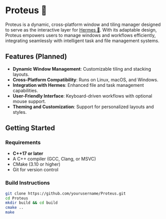 # Proteus 🐍

Proteus is a dynamic, cross-platform window and tiling manager designed to serve as the interactive layer for [Hermes 🦀](https://github.com/yourusername/Hermes). With its adaptable design, Proteus empowers users to manage windows and workflows efficiently, integrating seamlessly with intelligent task and file management systems.

## Features (Planned)
- **Dynamic Window Management**: Customizable tiling and stacking layouts.
- **Cross-Platform Compatibility**: Runs on Linux, macOS, and Windows.
- **Integration with Hermes**: Enhanced file and task management capabilities.
- **User-Friendly Interface**: Keyboard-driven workflows with optional mouse support.
- **Theming and Customization**: Support for personalized layouts and styles.

## Getting Started

### Requirements
- **C++17 or later**
- A C++ compiler (GCC, Clang, or MSVC)
- CMake (3.10 or higher)
- Git for version control

### Build Instructions
```bash
git clone https://github.com/yourusername/Proteus.git
cd Proteus
mkdir build && cd build
cmake ..
make

